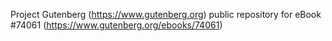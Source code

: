 Project Gutenberg (https://www.gutenberg.org) public repository for eBook #74061 (https://www.gutenberg.org/ebooks/74061)
